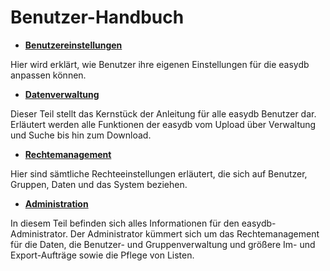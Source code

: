 # Benutzer-Handbuch


* [**Benutzereinstellungen**](userprefs/userprefs.md)

Hier wird erklärt, wie Benutzer ihre eigenen Einstellungen für die easydb anpassen können.

* [**Datenverwaltung**](datamanagement/datamanagement.md)

Dieser Teil stellt das Kernstück der Anleitung für alle easydb Benutzer dar. Erläutert werden alle Funktionen der easydb vom Upload über Verwaltung und Suche bis hin zum Download.

* [**Rechtemanagement**](rightsmanagement/rightsmanagement.md)

Hier sind sämtliche Rechteeinstellungen erläutert, die sich auf Benutzer, Gruppen, Daten und das System beziehen.

* [**Administration**](administration/administration.md)

In diesem Teil befinden sich alles Informationen für den easydb-Administrator. Der Administrator kümmert sich um das Rechtemanagement für die Daten, die Benutzer- und Gruppenverwaltung und größere Im- und Export-Aufträge sowie die Pflege von Listen.
